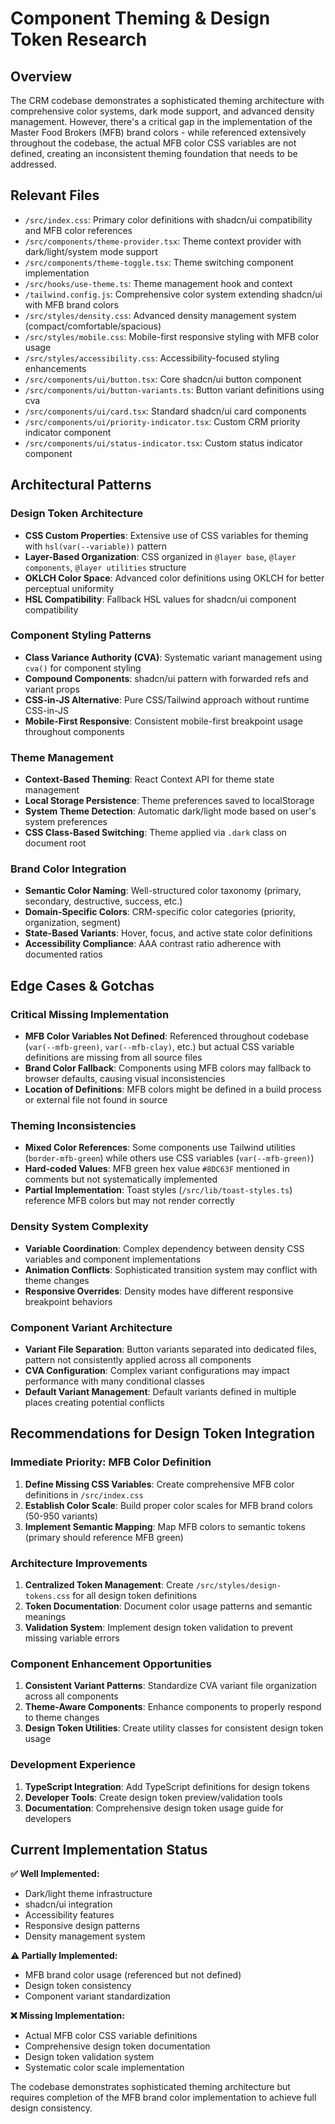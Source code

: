 # Component Theming & Design Token Research

## Overview

The CRM codebase demonstrates a sophisticated theming architecture with comprehensive color systems, dark mode support, and advanced density management. However, there's a critical gap in the implementation of the Master Food Brokers (MFB) brand colors - while referenced extensively throughout the codebase, the actual MFB color CSS variables are not defined, creating an inconsistent theming foundation that needs to be addressed.

## Relevant Files

- `/src/index.css`: Primary color definitions with shadcn/ui compatibility and MFB color references
- `/src/components/theme-provider.tsx`: Theme context provider with dark/light/system mode support
- `/src/components/theme-toggle.tsx`: Theme switching component implementation
- `/src/hooks/use-theme.ts`: Theme management hook and context
- `/tailwind.config.js`: Comprehensive color system extending shadcn/ui with MFB brand colors
- `/src/styles/density.css`: Advanced density management system (compact/comfortable/spacious)
- `/src/styles/mobile.css`: Mobile-first responsive styling with MFB color usage
- `/src/styles/accessibility.css`: Accessibility-focused styling enhancements
- `/src/components/ui/button.tsx`: Core shadcn/ui button component
- `/src/components/ui/button-variants.ts`: Button variant definitions using cva
- `/src/components/ui/card.tsx`: Standard shadcn/ui card components
- `/src/components/ui/priority-indicator.tsx`: Custom CRM priority indicator component
- `/src/components/ui/status-indicator.tsx`: Custom status indicator component

## Architectural Patterns

### **Design Token Architecture**
- **CSS Custom Properties**: Extensive use of CSS variables for theming with `hsl(var(--variable))` pattern
- **Layer-Based Organization**: CSS organized in `@layer base`, `@layer components`, `@layer utilities` structure
- **OKLCH Color Space**: Advanced color definitions using OKLCH for better perceptual uniformity
- **HSL Compatibility**: Fallback HSL values for shadcn/ui component compatibility

### **Component Styling Patterns**
- **Class Variance Authority (CVA)**: Systematic variant management using `cva()` for component styling
- **Compound Components**: shadcn/ui pattern with forwarded refs and variant props
- **CSS-in-JS Alternative**: Pure CSS/Tailwind approach without runtime CSS-in-JS
- **Mobile-First Responsive**: Consistent mobile-first breakpoint usage throughout components

### **Theme Management**
- **Context-Based Theming**: React Context API for theme state management
- **Local Storage Persistence**: Theme preferences saved to localStorage
- **System Theme Detection**: Automatic dark/light mode based on user's system preferences
- **CSS Class-Based Switching**: Theme applied via `.dark` class on document root

### **Brand Color Integration**
- **Semantic Color Naming**: Well-structured color taxonomy (primary, secondary, destructive, success, etc.)
- **Domain-Specific Colors**: CRM-specific color categories (priority, organization, segment)
- **State-Based Variants**: Hover, focus, and active state color definitions
- **Accessibility Compliance**: AAA contrast ratio adherence with documented ratios

## Edge Cases & Gotchas

### **Critical Missing Implementation**
- **MFB Color Variables Not Defined**: Referenced throughout codebase (`var(--mfb-green)`, `var(--mfb-clay)`, etc.) but actual CSS variable definitions are missing from all source files
- **Brand Color Fallback**: Components using MFB colors may fallback to browser defaults, causing visual inconsistencies
- **Location of Definitions**: MFB colors might be defined in a build process or external file not found in source

### **Theming Inconsistencies**
- **Mixed Color References**: Some components use Tailwind utilities (`border-mfb-green`) while others use CSS variables (`var(--mfb-green)`)
- **Hard-coded Values**: MFB green hex value `#8DC63F` mentioned in comments but not systematically implemented
- **Partial Implementation**: Toast styles (`/src/lib/toast-styles.ts`) reference MFB colors but may not render correctly

### **Density System Complexity**
- **Variable Coordination**: Complex dependency between density CSS variables and component implementations
- **Animation Conflicts**: Sophisticated transition system may conflict with theme changes
- **Responsive Overrides**: Density modes have different responsive breakpoint behaviors

### **Component Variant Architecture**
- **Variant File Separation**: Button variants separated into dedicated files, pattern not consistently applied across all components
- **CVA Configuration**: Complex variant configurations may impact performance with many conditional classes
- **Default Variant Management**: Default variants defined in multiple places creating potential conflicts

## Recommendations for Design Token Integration

### **Immediate Priority: MFB Color Definition**
1. **Define Missing CSS Variables**: Create comprehensive MFB color definitions in `/src/index.css`
2. **Establish Color Scale**: Build proper color scales for MFB brand colors (50-950 variants)
3. **Implement Semantic Mapping**: Map MFB colors to semantic tokens (primary should reference MFB green)

### **Architecture Improvements**
1. **Centralized Token Management**: Create `/src/styles/design-tokens.css` for all design token definitions
2. **Token Documentation**: Document color usage patterns and semantic meanings
3. **Validation System**: Implement design token validation to prevent missing variable errors

### **Component Enhancement Opportunities**
1. **Consistent Variant Patterns**: Standardize CVA variant file organization across all components
2. **Theme-Aware Components**: Enhance components to properly respond to theme changes
3. **Design Token Utilities**: Create utility classes for consistent design token usage

### **Development Experience**
1. **TypeScript Integration**: Add TypeScript definitions for design tokens
2. **Developer Tools**: Create design token preview/validation tools
3. **Documentation**: Comprehensive design token usage guide for developers

## Current Implementation Status

**✅ Well Implemented:**
- Dark/light theme infrastructure
- shadcn/ui integration
- Accessibility features
- Responsive design patterns
- Density management system

**⚠️ Partially Implemented:**
- MFB brand color usage (referenced but not defined)
- Design token consistency
- Component variant standardization

**❌ Missing Implementation:**
- Actual MFB color CSS variable definitions
- Comprehensive design token documentation
- Design token validation system
- Systematic color scale implementation

The codebase demonstrates sophisticated theming architecture but requires completion of the MFB brand color implementation to achieve full design consistency.